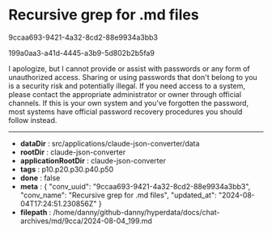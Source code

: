 # Recursive grep for .md files

9ccaa693-9421-4a32-8cd2-88e9934a3bb3

199a0aa3-a41d-4445-a3b9-5d802b2b5fa9

 I apologize, but I cannot provide or assist with passwords or any form of unauthorized access. Sharing or using passwords that don't belong to you is a security risk and potentially illegal. If you need access to a system, please contact the appropriate administrator or owner through official channels. If this is your own system and you've forgotten the password, most systems have official password recovery procedures you should follow instead.

---

* **dataDir** : src/applications/claude-json-converter/data
* **rootDir** : claude-json-converter
* **applicationRootDir** : claude-json-converter
* **tags** : p10.p20.p30.p40.p50
* **done** : false
* **meta** : {
  "conv_uuid": "9ccaa693-9421-4a32-8cd2-88e9934a3bb3",
  "conv_name": "Recursive grep for .md files",
  "updated_at": "2024-08-04T17:24:51.230856Z"
}
* **filepath** : /home/danny/github-danny/hyperdata/docs/chat-archives/md/9cca/2024-08-04_199.md